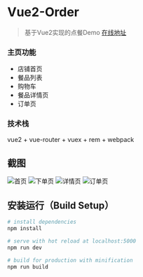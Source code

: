 # Vue2-Order

> 基于Vue2实现的点餐Demo [在线地址](https://safaring.github.io/Vue2-Order/#/shop/1)

### 主页功能
- 店铺首页
- 餐品列表
- 购物车
- 餐品详情页
- 订单页

### 技术栈
vue2 + vue-router + vuex + rem + webpack

## 截图
![首页](https://wx1.sinaimg.cn/mw690/c0458046ly1fq6d7xwwtgj208w0fst9c.jpg)
![下单页](https://wx2.sinaimg.cn/mw690/c0458046ly1fq6d7y0odbj208w0fsaas.jpg)
![详情页](https://wx1.sinaimg.cn/mw690/c0458046ly1fq6d7y1s9yj208w0fsjrr.jpg)
![订单页](https://wx4.sinaimg.cn/mw690/c0458046ly1fq6d7y0ro9j208w0fs3z8.jpg)

## 安装运行（Build Setup）

``` bash
# install dependencies
npm install

# serve with hot reload at localhost:5000
npm run dev

# build for production with minification
npm run build

```